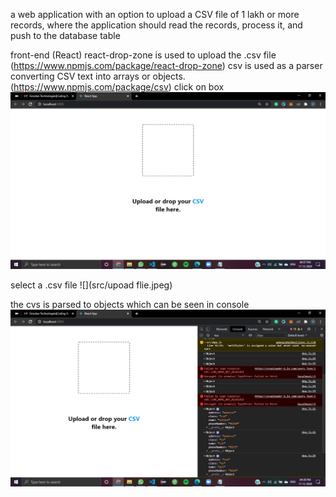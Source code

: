 a web application with an option to upload a CSV file of 1 lakh or more records,
where the application should read the records, process it, and push to the database table

front-end (React) 
react-drop-zone is used to upload the .csv file (https://www.npmjs.com/package/react-drop-zone)
csv is used as a parser converting CSV text into arrays or objects.(https://www.npmjs.com/package/csv)
click on box
![](src/frontpage.jpeg)

select a .csv file
![](src/upoad flie.jpeg)


the cvs is parsed to objects which can be seen in console
![](src/objects.jpeg)
